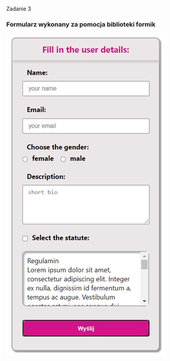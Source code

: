Zadanie 3
<h3>Formularz wykonany za pomocja biblioteki formik </h3>
<img src="demo.jpg" alt="Formularz">

